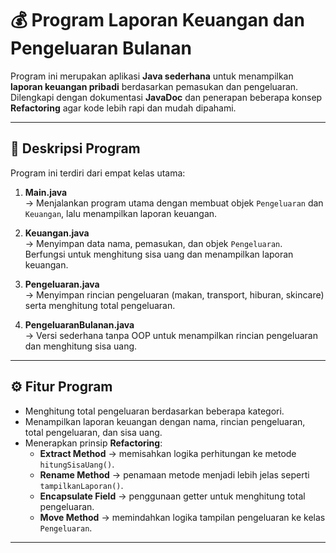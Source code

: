 # 💰 Program Laporan Keuangan dan Pengeluaran Bulanan

Program ini merupakan aplikasi **Java sederhana** untuk menampilkan **laporan keuangan pribadi** berdasarkan pemasukan dan pengeluaran.  
Dilengkapi dengan dokumentasi **JavaDoc** dan penerapan beberapa konsep **Refactoring** agar kode lebih rapi dan mudah dipahami.

---

## 📘 Deskripsi Program

Program ini terdiri dari empat kelas utama:

1. **Main.java**  
   → Menjalankan program utama dengan membuat objek `Pengeluaran` dan `Keuangan`, lalu menampilkan laporan keuangan.

2. **Keuangan.java**  
   → Menyimpan data nama, pemasukan, dan objek `Pengeluaran`.  
   Berfungsi untuk menghitung sisa uang dan menampilkan laporan keuangan.

3. **Pengeluaran.java**  
   → Menyimpan rincian pengeluaran (makan, transport, hiburan, skincare) serta menghitung total pengeluaran.

4. **PengeluaranBulanan.java**  
   → Versi sederhana tanpa OOP untuk menampilkan rincian pengeluaran dan menghitung sisa uang.

---

## ⚙️ Fitur Program

- Menghitung total pengeluaran berdasarkan beberapa kategori.
- Menampilkan laporan keuangan dengan nama, rincian pengeluaran, total pengeluaran, dan sisa uang.
- Menerapkan prinsip **Refactoring**:
    - **Extract Method** → memisahkan logika perhitungan ke metode `hitungSisaUang()`.
    - **Rename Method** → penamaan metode menjadi lebih jelas seperti `tampilkanLaporan()`.
    - **Encapsulate Field** → penggunaan getter untuk menghitung total pengeluaran.
    - **Move Method** → memindahkan logika tampilan pengeluaran ke kelas `Pengeluaran`.

---




